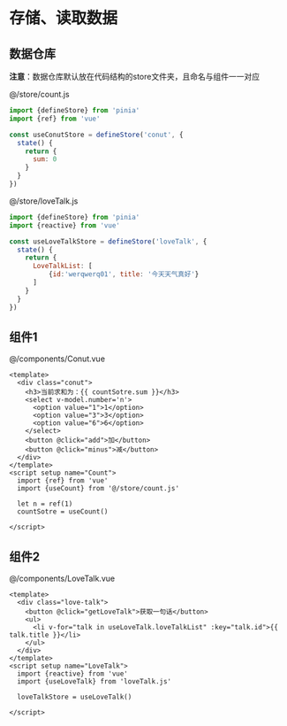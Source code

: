# 存储、读取数据



## 数据仓库

**注意**：数据仓库默认放在代码结构的store文件夹，且命名与组件一一对应

@/store/count.js

```javascript
import {defineStore} from 'pinia'
import {ref} from 'vue'

const useConutStore = defineStore('conut', {
  state() {
    return {
      sum: 0
    }
  }
})
```



@/store/loveTalk.js

```javascript
import {defineStore} from 'pinia'
import {reactive} from 'vue'

const useLoveTalkStore = defineStore('loveTalk', {
  state() {
    return {
      LoveTalkList: [
          {id:'werqwerq01', title: '今天天气真好'}
      ]
    }
  }
})
```





## 组件1

@/components/Conut.vue

```vue
<template>
  <div class="conut">
    <h3>当前求和为：{{ countSotre.sum }}</h3>
    <select v-model.number='n'>
      <option value="1">1</option>
      <option value="3">3</option>
      <option value="6">6</option>
    </select>
    <button @click="add">加</button>
    <button @click="minus">减</button>
  </div>
</template>
<script setup name="Count">
  import {ref} from 'vue'
  import {useCount} from '@/store/count.js'
  
  let n = ref(1)
  countSotre = useCount()
  
</script>
```



## 组件2

@/components/LoveTalk.vue

```vue
<template>
  <div class="love-talk">
    <button @click="getLoveTalk">获取一句话</button>
    <ul>
      <li v-for="talk in useLoveTalk.loveTalkList" :key="talk.id">{{ talk.title }}</li>
    </ul>
  </div>
</template>
<script setup name="LoveTalk">
  import {reactive} from 'vue'
  import {useLoveTalk} from 'loveTalk.js'
  
  loveTalkStore = useLoveTalk()
  
</script>
```



